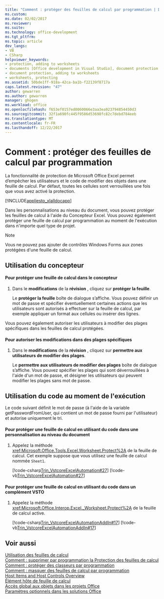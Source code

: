 ```yaml
---
title: "Comment : protéger des feuilles de calcul par programmation | Documents Microsoft"
ms.custom: 
ms.date: 02/02/2017
ms.reviewer: 
ms.suite: 
ms.technology: office-development
ms.tgt_pltfrm: 
ms.topic: article
dev_langs:
- VB
- CSharp
helpviewer_keywords:
- protection, adding to worksheets
- documents [Office development in Visual Studio], document protection
- document protection, adding to worksheets
- worksheets, protecting
ms.assetid: 50bde1ff-918a-42ca-ba1b-f22139f8717a
caps.latest.revision: "47"
author: gewarren
ms.author: gewarren
manager: ghogen
ms.workload: office
ms.openlocfilehash: f653ef0157ed0060066e3aa3ea923794854450d3
ms.sourcegitcommit: 32f1a690fc445f9586d53698fc82c7debd784eeb
ms.translationtype: MT
ms.contentlocale: fr-FR
ms.lasthandoff: 12/22/2017
---
```

# <a name="how-to-programmatically-protect-worksheets"></a>Comment : protéger des feuilles de calcul par programmation
  La fonctionnalité de protection de Microsoft Office Excel permet d’empêcher les utilisateurs et le code de modifier des objets dans une feuille de calcul. Par défaut, toutes les cellules sont verrouillées une fois que vous avez activé la protection.  
  
 [!INCLUDE[appliesto_xlalldocapp](../vsto/includes/appliesto-xlalldocapp-md.md)]  
  
 Dans les personnalisations au niveau du document, vous pouvez protéger les feuilles de calcul à l'aide du Concepteur Excel. Vous pouvez également protéger une feuille de calcul par programmation au moment de l'exécution dans n'importe quel type de projet.  
  
> [!NOTE]  
>  Vous ne pouvez pas ajouter de contrôles Windows Forms aux zones protégées d'une feuille de calcul.  
  
## <a name="using-the-designer"></a>Utilisation du concepteur  
  
#### <a name="to-protect-a-worksheet-in-the-designer"></a>Pour protéger une feuille de calcul dans le concepteur  
  
1.  Dans le **modifications** de la **révision** , cliquez sur **protéger la feuille**.  
  
     Le **protéger la feuille** boîte de dialogue s’affiche. Vous pouvez définir un mot de passe et spécifier éventuellement certaines actions que les utilisateurs sont autorisés à effectuer sur la feuille de calcul, par exemple appliquer un format aux cellules ou insérer des lignes.  
  
 Vous pouvez également autoriser les utilisateurs à modifier des plages spécifiques dans les feuilles de calcul protégées.  
  
#### <a name="to-allow-editing-in-specific-ranges"></a>Pour autoriser les modifications dans des plages spécifiques  
  
1.  Dans le **modifications** de la **révision** , cliquez sur **permettre aux utilisateurs de modifier des plages**.  
  
     Le **permettre aux utilisateurs de modifier des plages** boîte de dialogue s’affiche. Vous pouvez spécifier les plages qui sont déverrouillées à l'aide d'un mot de passe, et désigner les utilisateurs qui peuvent modifier les plages sans mot de passe.  
  
## <a name="using-code-at-run-time"></a>Utilisation du code au moment de l'exécution  
 Le code suivant définit le mot de passe (à l'aide de la variable getPasswordFromUser, qui contient un mot de passe fourni par l'utilisateur) et autorise uniquement le tri.  
  
#### <a name="to-protect-a-worksheet-by-using-code-in-a-document-level-customization"></a>Pour protéger une feuille de calcul en utilisant du code dans une personnalisation au niveau du document  
  
1.  Appelez la méthode <xref:Microsoft.Office.Tools.Excel.Worksheet.Protect%2A> de la feuille de calcul. Cet exemple suppose que vous utilisez une feuille de calcul nommée `Sheet1`.  
  
     [!code-csharp[Trin_VstcoreExcelAutomation#27](../vsto/codesnippet/CSharp/Trin_VstcoreExcelAutomationCS/Sheet1.cs#27)]
     [!code-vb[Trin_VstcoreExcelAutomation#27](../vsto/codesnippet/VisualBasic/Trin_VstcoreExcelAutomation/Sheet1.vb#27)]  
  
#### <a name="to-protect-a-worksheet-by-using-code-in-a-vsto-add-in"></a>Pour protéger une feuille de calcul en utilisant du code dans un complément VSTO  
  
1.  Appelez la méthode <xref:Microsoft.Office.Interop.Excel._Worksheet.Protect%2A> de la feuille de calcul active.  
  
     [!code-csharp[Trin_VstcoreExcelAutomationAddIn#17](../vsto/codesnippet/CSharp/trin_vstcoreexcelautomationaddin/ThisAddIn.cs#17)]
     [!code-vb[Trin_VstcoreExcelAutomationAddIn#17](../vsto/codesnippet/VisualBasic/trin_vstcoreexcelautomationaddin/ThisAddIn.vb#17)]  
  
## <a name="see-also"></a>Voir aussi  
 [Utilisation des feuilles de calcul](../vsto/working-with-worksheets.md)   
 [Comment : supprimer par programmation la Protection des feuilles de calcul](../vsto/how-to-programmatically-remove-protection-from-worksheets.md)   
 [Comment : protéger des classeurs par programmation](../vsto/how-to-programmatically-protect-workbooks.md)   
 [Comment : masquer des feuilles de calcul par programmation](../vsto/how-to-programmatically-hide-worksheets.md)   
 [Host Items and Host Controls Overview](../vsto/host-items-and-host-controls-overview.md)   
 [Élément hôte de feuille de calcul](../vsto/worksheet-host-item.md)   
 [Accès global aux objets dans les projets Office](../vsto/global-access-to-objects-in-office-projects.md)   
 [Paramètres optionnels dans les solutions Office](../vsto/optional-parameters-in-office-solutions.md)  
  
  